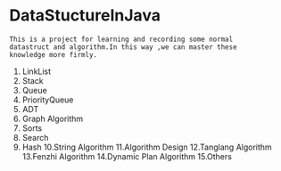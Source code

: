 # DataStuctureInJava
    This is a project for learning and recording some normal 
    datastruct and algorithm.In this way ,we can master these
    knowledge more firmly.

1. LinkList
2. Stack
3. Queue
4. PriorityQueue
5. ADT
6. Graph Algorithm
7. Sorts
8. Search
9. Hash
10.String Algorithm
11.Algorithm Design
12.Tanglang Algorithm
13.Fenzhi Algorithm
14.Dynamic Plan Algorithm
15.Others
